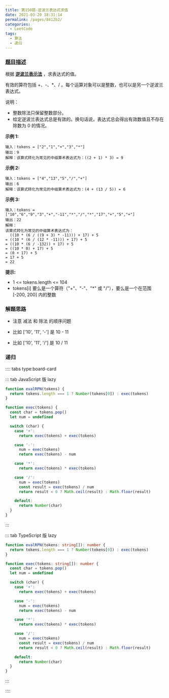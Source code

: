 ```yaml
---
title: 第150题-逆波兰表达式求值
date: 2021-03-20 18:31:14
permalink: /pages/8412b2/
categories:
  - LeetCode
tags:
  - 算法
  - 递归
---
```


### [题目描述](https://leetcode-cn.com/problems/evaluate-reverse-polish-notation/)

根据 **[逆波兰表示法](https://baike.baidu.com/item/%E9%80%86%E6%B3%A2%E5%85%B0%E5%BC%8F/128437)** ，求表达式的值。

有效的算符包括 <span class="span-shadow">+</span>、<span class="span-shadow">-</span>、<span class="span-shadow">\*</span>、<span class="span-shadow">/</span> 。每个运算对象可以是整数，也可以是另一个逆波兰表达式。

说明：

- 整数除法只保留整数部分。
- 给定逆波兰表达式总是有效的。换句话说，表达式总会得出有效数值且不存在除数为 0 的情况。

<!-- more -->

**示例 1:**

```
输入：tokens = ["2","1","+","3","*"]
输出：9
解释：该算式转化为常见的中缀算术表达式为：((2 + 1) * 3) = 9
```

**示例 2:**

```
输入：tokens = ["4","13","5","/","+"]
输出：6
解释：该算式转化为常见的中缀算术表达式为：(4 + (13 / 5)) = 6
```

**示例 3:**

```
输入：tokens = ["10","6","9","3","+","-11","*","/","*","17","+","5","+"]
输出：22
解释：
该算式转化为常见的中缀算术表达式为：
  ((10 * (6 / ((9 + 3) * -11))) + 17) + 5
= ((10 * (6 / (12 * -11))) + 17) + 5
= ((10 * (6 / -132)) + 17) + 5
= ((10 * 0) + 17) + 5
= (0 + 17) + 5
= 17 + 5
= 22
```

**提示:**

- <span class="span-shadow">1 <= tokens.length <= 104</span>
- <span class="span-shadow">tokens[i]</span> 要么是一个算符（<span class="span-shadow">"+"</span>、<span class="span-shadow">"-"</span>、<span class="span-shadow">"\*"</span> 或 <span class="span-shadow">"/"</span>），要么是一个在范围 <span class="span-shadow">[-200, 200]</span> 内的整数

### 解题思路

- 注意 减法 和 除法 的顺序问题

- 比如 <span class="span-shadow">['10', '11', '-']</span> 是 <span class="span-shadow">10 - 11</span>

- 比如 <span class="span-shadow">['10', '11', '/']</span> 是 <span class="span-shadow">10 / 11</span>

### 递归

:::: tabs type:board-card

::: tab JavaScript 版 lazy

```JavaScript
function evalRPN(tokens) {
  return tokens.length === 1 ? Number(tokens[0]) : exec(tokens)
}

function exec(tokens) {
  const char = tokens.pop()
  let num = undefined

  switch (char) {
    case '+':
      return exec(tokens) + exec(tokens)

    case '-':
      num = exec(tokens)
      return exec(tokens) - num

    case '*':
      return exec(tokens) * exec(tokens)

    case '/':
      num = exec(tokens)
      const result = exec(tokens) / num
      return result < 0 ? Math.ceil(result) : Math.floor(result)

    default:
      return Number(char)
  }
}
```

:::

::: tab TypeScript 版 lazy

```TypeScript
function evalRPN(tokens: string[]): number {
  return tokens.length === 1 ? Number(tokens[0]) : exec(tokens)
}

function exec(tokens: string[]): number {
  const char = tokens.pop()
  let num = undefined

  switch (char) {
    case '+':
      return exec(tokens) + exec(tokens)

    case '-':
      num = exec(tokens)
      return exec(tokens) - num

    case '*':
      return exec(tokens) * exec(tokens)

    case '/':
      num = exec(tokens)
      const result = exec(tokens) / num
      return result < 0 ? Math.ceil(result) : Math.floor(result)

    default:
      return Number(char)
  }
}
```

:::

::::
